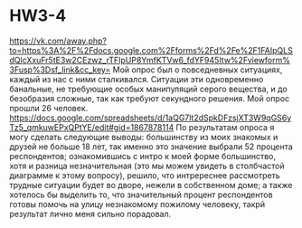 # HW3-4
https://vk.com/away.php?to=https%3A%2F%2Fdocs.google.com%2Fforms%2Fd%2Fe%2F1FAIpQLSdQlcXxuFr5tE3w2CEzwz_rTFIpUP8YmfKTVw6_fdYF945Itw%2Fviewform%3Fusp%3Dsf_link&cc_key=
Мой опрос был о повседневных ситуациях, каждый из нас с ними сталкивался. Ситуации эти одновременно банальные, не требующие особых манипуляций серого вещества, и до безобразия сложные, так как требуют секундного решения. Мой опрос прошли 26 человек.
https://docs.google.com/spreadsheets/d/1aQG7lt2dSpkDFzsjXT3W9qGS6yTz5_qmkuwEPxQPtYE/edit#gid=1867878114
По результатам опроса я могу сделать следующие выводы: большинству из моих знакомых и друзей не больше 18 лет, так именно это значение выбрали 52 процента респондентов; ознакомившись с интро к моей форме большинство, хотя и разница незначительная (это мы можем увидеть в столбчастой диаграмме к этому вопросу), решило, что интререснее рассмотреть трудные ситуации будет во дворе, нежели в собственном доме; а также хотелось бы выделить то, что значительный процент респондентов готовы помочь на улицу незнакомому пожилому человеку, такрй результат лично меня сильно порадовал. 
